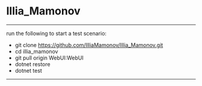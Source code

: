 # Illia_Mamonov 


---

run the following to start a test scenario:

* git clone https://github.com/IlliaMamonov/Illia_Mamonov.git
* cd illia_mamonov
* git pull origin WebUI:WebUI
* dotnet restore
* dotnet test

---
